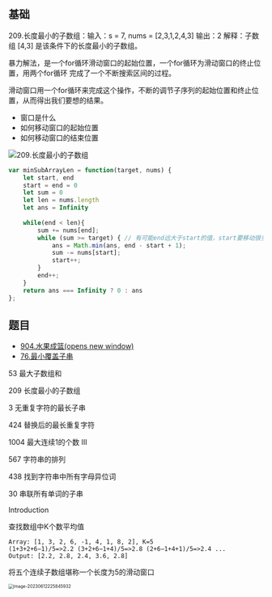 ## 基础

209.长度最小的子数组：输入：s = 7, nums = [2,3,1,2,4,3] 输出：2 解释：子数组 [4,3] 是该条件下的长度最小的子数组。

暴力解法，是一个for循环滑动窗口的起始位置，一个for循环为滑动窗口的终止位置，用两个for循环 完成了一个不断搜索区间的过程。

滑动窗口用一个for循环来完成这个操作，不断的调节子序列的起始位置和终止位置，从而得出我们要想的结果。

- 窗口是什么
- 如何移动窗口的起始位置
- 如何移动窗口的结束位置

![209.长度最小的子数组](https://code-thinking.cdn.bcebos.com/gifs/209.%E9%95%BF%E5%BA%A6%E6%9C%80%E5%B0%8F%E7%9A%84%E5%AD%90%E6%95%B0%E7%BB%84.gif)

```js
var minSubArrayLen = function(target, nums) {
    let start, end
    start = end = 0
    let sum = 0
    let len = nums.length
    let ans = Infinity
    
    while(end < len){
        sum += nums[end];
        while (sum >= target) { // 有可能end远大于start的值，start要移动很多位
            ans = Math.min(ans, end - start + 1);
            sum -= nums[start];
            start++;
        }
        end++;
    }
    return ans === Infinity ? 0 : ans
};
```

## 题目

- [904.水果成篮(opens new window)](https://leetcode.cn/problems/fruit-into-baskets/)
- [76.最小覆盖子串](https://leetcode.cn/problems/minimum-window-substring/)

53 最大子数组和

209 长度最小的子数组

3 无重复字符的最长子串

424 替换后的最长重复字符

1004 最大连续1的个数 III

567 字符串的排列

438 找到字符串中所有字母异位词

30 串联所有单词的子串

Introduction

查找数组中K个数平均值

```
Array: [1, 3, 2, 6, -1, 4, 1, 8, 2], K=5
(1+3+2+6−1)/5=>2.2 (3+2+6−1+4)/5=>2.8 (2+6−1+4+1)/5=>2.4 ...
Output: [2.2, 2.8, 2.4, 3.6, 2.8]
```

将五个连续子数组堪称一个长度为5的滑动窗口

<img src="../../../../LearnNote/SynyLearn/note/assets/image-20230612225845932.png" alt="image-20230612225845932" style="zoom:60%;" />